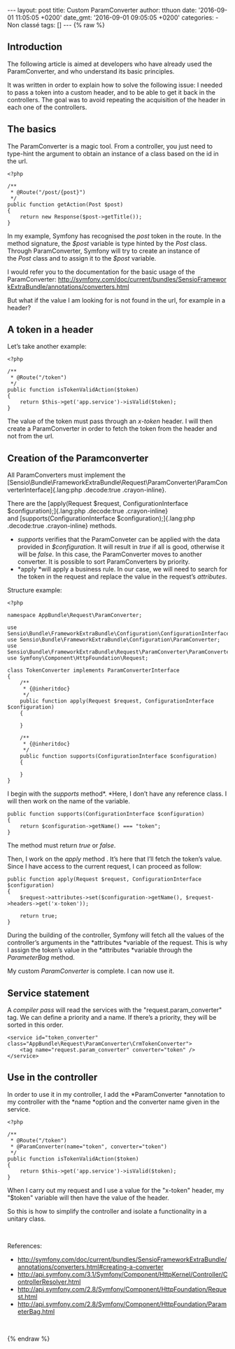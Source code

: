 --- layout: post title: Custom ParamConverter author: tthuon date:
'2016-09-01 11:05:05 +0200' date\_gmt: '2016-09-01 09:05:05 +0200'
categories: - Non classé tags: \[\] --- {% raw %}

Introduction
------------

The following article is aimed at developers who have already used the
ParamConverter, and who understand its basic principles.

It was written in order to explain how to solve the following issue: I
needed to pass a token into a custom header, and to be able to get it
back in the controllers. The goal was to avoid repeating the acquisition
of the header in each one of the controllers.

The basics
----------

The ParamConverter is a magic tool. From a controller, you just need to
type-hint the argument to obtain an instance of a class based on the id
in the url.

``` {.lang:php .decode:true}
<?php

/**
 * @Route("/post/{post}")
 */
public function getAction(Post $post)
{
    return new Response($post->getTitle());
}
```

In my example, Symfony has recognised the *post* token in the route. In
the method signature, the *\$post* variable is type hinted by the *Post*
class. Through ParamConverter, Symfony will try to create an instance of
the *Post* class and to assign it to the *\$post* variable.

I would refer you to the documentation for the basic usage of the
ParamConverter: <http://symfony.com/doc/current/bundles/SensioFrameworkExtraBundle/annotations/converters.html>

But what if the value I am looking for is not found in the url, for
example in a header?

A token in a header
-------------------

Let’s take another example:

``` {.lang:php .decode:true}
<?php

/**
 * @Route("/token")
 */
public function isTokenValidAction($token)
{
    return $this->get('app.service')->isValid($token);
}
```

The value of the token must pass through an *x-token* header. I will
then create a ParamConverter in order to fetch the token from the header
and not from the url.

Creation of the Paramconverter
------------------------------

All ParamConverters must implement the
[Sensio\\Bundle\\FrameworkExtraBundle\\Request\\ParamConverter\\ParamConverterInterface]{.lang:php
.decode:true .crayon-inline}.

There are the [apply(Request \$request, ConfigurationInterface
\$configuration);]{.lang:php .decode:true .crayon-inline}
and [supports(ConfigurationInterface \$configuration);]{.lang:php
.decode:true .crayon-inline} methods.

-   *supports* verifies that the ParamConveter can be applied with the
    data provided in *\$configuration*. It will result in *true* if all
    is good, otherwise it will be *false*. In this case, the
    ParamConverter moves to another converter. It is possible to sort
    ParamConverters by priority.
-   *apply *will apply a business rule. In our case, we will need to
    search for the token in the request and replace the value in the
    request’s *attributes*.

Structure example:

``` {.lang:php .decode:true}
<?php

namespace AppBundle\Request\ParamConverter;

use Sensio\Bundle\FrameworkExtraBundle\Configuration\ConfigurationInterface;
use Sensio\Bundle\FrameworkExtraBundle\Configuration\ParamConverter;
use Sensio\Bundle\FrameworkExtraBundle\Request\ParamConverter\ParamConverterInterface;
use Symfony\Component\HttpFoundation\Request;

class TokenConverter implements ParamConverterInterface
{
    /**
     * {@inheritdoc}
     */
    public function apply(Request $request, ConfigurationInterface $configuration)
    {

    }

    /**
     * {@inheritdoc}
     */
    public function supports(ConfigurationInterface $configuration)
    {

    }
}
```

I begin with the *supports* method*. *Here, I don’t have any reference
class. I will then work on the name of the variable.

``` {.lang:php .decode:true}
public function supports(ConfigurationInterface $configuration)
{
    return $configuration->getName() === "token";
}
```

The method must return *true* or *false*.

Then, I work on the *apply* method . It’s here that I’ll fetch the
token’s value. Since I have access to the current request, I can proceed
as follow:

``` {.lang:php .decode:true}
public function apply(Request $request, ConfigurationInterface $configuration)
{
    $request->attributes->set($configuration->getName(), $request->headers->get('x-token'));

    return true;
}
```

During the building of the controller, Symfony will fetch all the values
of the controller’s arguments in the *attributes *variable of the
request. This is why I assign the token’s value in
the *attributes *variable through the *ParameterBag* method.

My custom *ParamConverter* is complete. I can now use it.

Service statement
-----------------

A *compiler pass* will read the services with the
"request.param\_converter" tag. We can define a priority and a name. If
there’s a priority, they will be sorted in this order.

``` {.lang:xhtml .decode:true}
<service id="token_converter" class="AppBundle\Request\ParamConverter\CrmTokenConverter">
    <tag name="request.param_converter" converter="token" />
</service>
```

Use in the controller
---------------------

In order to use it in my controller, I add
the *ParamConverter *annotation to my controller with the *name *option
and the converter name given in the service.

``` {.lang:php .decode:true}
<?php

/**
 * @Route("/token")
 * @ParamConverter(name="token", converter="token")
 */
public function isTokenValidAction($token)
{
    return $this->get('app.service')->isValid($token);
}
```

When I carry out my request and I use a value for the "x-token" header,
my "\$token" variable will then have the value of the header.

So this is how to simplify the controller and isolate a functionality in
a unitary class.

 

References:

-   <http://symfony.com/doc/current/bundles/SensioFrameworkExtraBundle/annotations/converters.html#creating-a-converter>
-   <http://api.symfony.com/3.1/Symfony/Component/HttpKernel/Controller/ControllerResolver.html>
-   <http://api.symfony.com/2.8/Symfony/Component/HttpFoundation/Request.html>
-   <http://api.symfony.com/2.8/Symfony/Component/HttpFoundation/ParameterBag.html>

 

{% endraw %}
